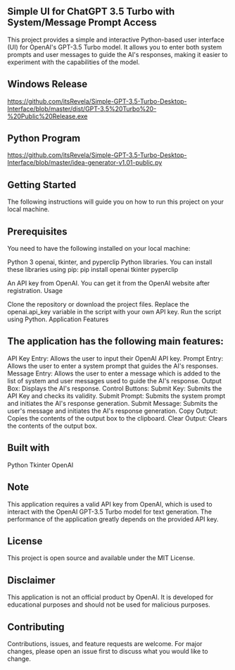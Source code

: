 ## Simple UI for ChatGPT 3.5 Turbo with System/Message Prompt Access

This project provides a simple and interactive Python-based user interface (UI) for OpenAI's GPT-3.5 Turbo model. It allows you to enter both system prompts and user messages to guide the AI's responses, making it easier to experiment with the capabilities of the model.

## Windows Release
https://github.com/itsRevela/Simple-GPT-3.5-Turbo-Desktop-Interface/blob/master/dist/GPT-3.5%20Turbo%20-%20Public%20Release.exe

## Python Program
https://github.com/itsRevela/Simple-GPT-3.5-Turbo-Desktop-Interface/blob/master/idea-generator-v1.01-public.py

## Getting Started

The following instructions will guide you on how to run this project on your local machine.

## Prerequisites

You need to have the following installed on your local machine:

Python 3
openai, tkinter, and pyperclip Python libraries. You can install these libraries using pip:
pip install openai tkinter pyperclip

An API key from OpenAI. You can get it from the OpenAI website after registration.
Usage

Clone the repository or download the project files.
Replace the openai.api_key variable in the script with your own API key.
Run the script using Python.
Application Features

## The application has the following main features:

API Key Entry: Allows the user to input their OpenAI API key.
Prompt Entry: Allows the user to enter a system prompt that guides the AI's responses.
Message Entry: Allows the user to enter a message which is added to the list of system and user messages used to guide the AI's response.
Output Box: Displays the AI's response.
Control Buttons:
Submit Key: Submits the API Key and checks its validity.
Submit Prompt: Submits the system prompt and initiates the AI's response generation.
Submit Message: Submits the user's message and initiates the AI's response generation.
Copy Output: Copies the contents of the output box to the clipboard.
Clear Output: Clears the contents of the output box.

## Built with

Python
Tkinter
OpenAI

## Note

This application requires a valid API key from OpenAI, which is used to interact with the OpenAI GPT-3.5 Turbo model for text generation. The performance of the application greatly depends on the provided API key.

## License

This project is open source and available under the MIT License.

## Disclaimer

This application is not an official product by OpenAI. It is developed for educational purposes and should not be used for malicious purposes.

## Contributing

Contributions, issues, and feature requests are welcome. For major changes, please open an issue first to discuss what you would like to change.
